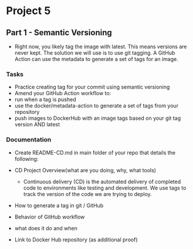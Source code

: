 # Project 5
## Part 1 - Semantic Versioning
- Right now, you likely tag the image with latest. This means versions are never kept. The solution we will use is to use git tagging. A GitHub Action can use the metadata to generate a set of tags for an image.

### Tasks
- Practice creating tag for your commit using semantic versioning
- Amend your GitHub Action workflow to:
- run when a tag is pushed
- use the docker/metadata-action to generate a set of tags from your repository
- push images to DockerHub with an image tags based on your git tag version AND latest
### Documentation
- Create README-CD.md in main folder of your repo that details the following:

- CD Project Overview(what are you doing, why, what tools)
  - Continuous delivery (CD) is the automated delivery of completed code to environments like testing and development. We use tags to track the version of the code we are trying to deploy.
- How to generate a tag in git / GitHub
- Behavior of GitHub workflow
- what does it do and when
- Link to Docker Hub repository (as additional proof)
